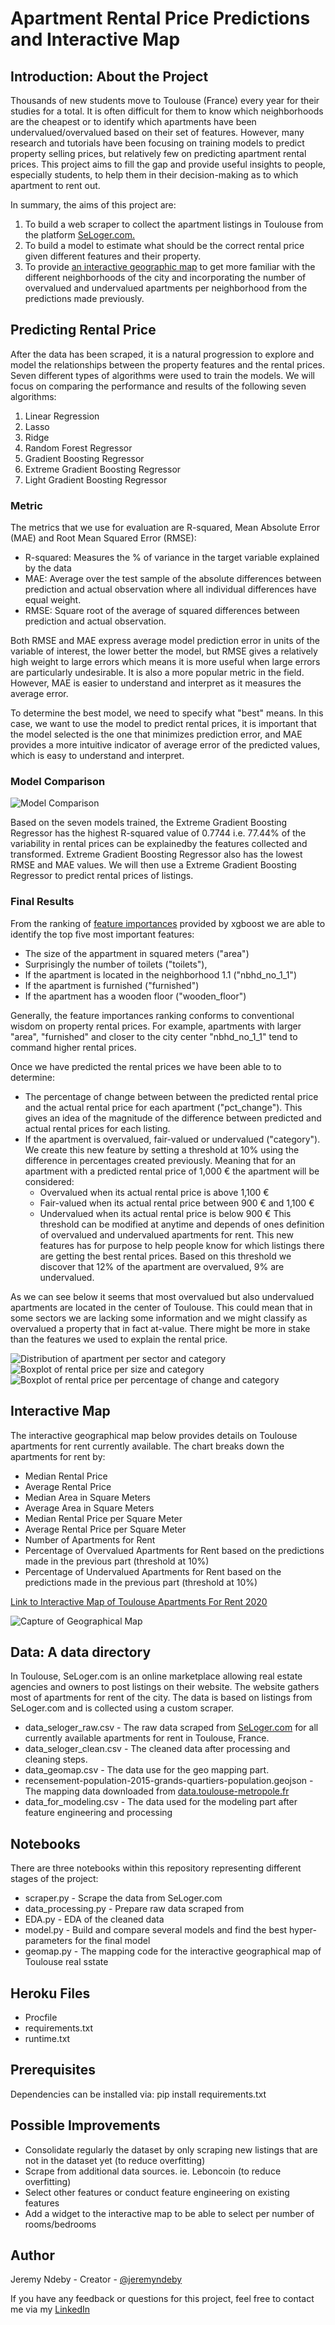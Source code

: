 # Apartment Rental Price Predictions and Interactive Map 


## Introduction: About the Project

Thousands of new students move to Toulouse (France) every year for their studies for a total. It is often difficult for them to know which neighborhoods are the cheapest or to identify which apartments have been undervalued/overvalued based on their set of features. However, many research and tutorials have been focusing on training models to predict property selling prices, but relatively few on predicting apartment rental prices. This project aims to fill the gap and provide useful insights to people, especially students, to help them in their decision-making as to which apartment to rent out.

In summary, the aims of this project are: 
1. To build a web scraper to collect the apartment listings in Toulouse from the platform [SeLoger.com.](https://www.seloger.com/immobilier/locations/immo-toulouse-31/bien-appartement/?LISTING-LISTpg=0)
2. To build a model to estimate what should be the correct rental price given different features and their property.
3. To provide [an interactive geographic map](https://toulouse-apt-rental-price.herokuapp.com/geomap) to get more familiar with the different neighborhoods of the city and incorporating the number of overvalued and undervalued apartments per neighborhood from the predictions made previously.


## Predicting Rental Price
After the data has been scraped, it is a natural progression to explore and model the relationships between the property features and the rental prices. Seven different types of algorithms were used to train the models. We will focus on comparing the performance and results of the following seven algorithms:
1. Linear Regression
2. Lasso
3. Ridge
4. Random Forest Regressor
5. Gradient Boosting Regressor
6. Extreme Gradient Boosting Regressor
7. Light Gradient Boosting Regressor


### Metric
The metrics that we use for evaluation are R-squared, Mean Absolute Error (MAE) and Root Mean Squared Error (RMSE):
- R-squared: Measures the % of variance in the target variable explained by the data
- MAE: Average over the test sample of the absolute differences between prediction and actual observation where all individual differences have equal weight.
- RMSE: Square root of the average of squared differences between prediction and actual observation.

Both RMSE and MAE express average model prediction error in units of the variable of interest, the lower better the model, but RMSE gives a relatively high weight to large errors which means it is more useful when large errors are particularly undesirable. It is also a more popular metric in the field. However, MAE is easier to understand and interpret as it measures the average error.

To determine the best model, we need to specify what "best" means. In this case, we want to use the model to predict rental prices, it is important that the model selected is the one that minimizes prediction error, and MAE provides a more intuitive indicator of average error of the predicted values, which is easy to understand and interpret.


### Model Comparison
![Model Comparison](modeling/model_comparison.png)

Based on the seven models trained, the Extreme Gradient Boosting Regressor has the highest R-squared value of 0.7744 i.e. 77.44% of the variability in rental prices can be explainedby the features collected and transformed. Extreme Gradient Boosting Regressor also has the lowest RMSE and MAE values. We will then use a Extreme Gradient Boosting Regressor to predict rental prices of listings.


### Final Results
From the ranking of [feature importances](modeling/feature_importances.png) provided by xgboost we are able to identify the top five most important features:
- The size of the appartment in squared meters ("area")
- Surprisingly the number of toilets ("toilets"), 
- If the apartment is located in the neighborhood 1.1 ("nbhd_no_1_1")
- If the apartment is furnished ("furnished")
- If the apartment has a wooden floor ("wooden_floor")

Generally, the feature importances ranking conforms to conventional wisdom on property rental prices. For example, apartments with larger "area", "furnished" and closer to the city center "nbhd_no_1_1" tend to command higher rental prices. 

Once we have predicted the rental prices we have been able to to determine: 
- The percentage of change between between the predicted rental price and the actual rental price for each apartment ("pct_change"). This gives an idea of the magnitude of the difference between predicted and actual rental prices for each listing.
- If the apartment is overvalued, fair-valued or undervalued ("category"). We create this new feature by setting a threshold at 10% using the difference in percentages created previously. Meaning that for an apartment with a predicted rental price of 1,000 € the apartment will be considered:
  - Overvalued when its actual rental price is above 1,100 € 
  - Fair-valued when its actual rental price between 900 € and 1,100 €
  - Undervalued when its actual rental price is below 900 € 
This threshold can be modified at anytime and depends of ones definition of overvalued and undervalued apartments for rent. 
This new features has for purpose to help people know for which listings there are getting the best rental prices. Based on this threshold we discover that 12% of the apartment are overvalued, 9% are undervalued.

As we can see below it seems that most overvalued but also undervalued apartments are located in the center of Toulouse. This could mean that in some sectors we are lacking some information and we might classify as overvalued a property that in fact at-value. There might be more in stake than the features we used to explain the rental price.

![Distribution of apartment per sector and category](modeling/distr_sector_category.png)
![Boxplot of rental price per size and category](modeling/plot_rent_area_cat.png)
![Boxplot of rental price per percentage of change and category](modeling/plot_rent_diff_cat.png)


## Interactive Map
The interactive geographical map below provides details on Toulouse apartments for rent currently available. 
The chart breaks down the apartments for rent by:
- Median Rental Price
- Average Rental Price
- Median Area in Square Meters
- Average Area in Square Meters
- Median Rental Price per Square Meter
- Average Rental Price per Square Meter
- Number of Apartments for Rent
- Percentage of Overvalued Apartments for Rent based on the predictions made in the previous part (threshold at 10%)
- Percentage of Undervalued Apartments for Rent based on the predictions made in the previous part (threshold at 10%)


[Link to Interactive Map of Toulouse Apartments For Rent 2020](https://toulouse-apt-rental-price.herokuapp.com/geomap)

![Capture of Geographical Map](geomap/capture_geomap.PNG)

## Data: A data directory
In Toulouse, SeLoger.com is an online marketplace allowing real estate agencies and owners to post listings on their website. The website gathers most of apartments for rent of the city. The data is based on listings from SeLoger.com and is collected using a custom scraper. 
- data_seloger_raw.csv - The raw data scraped from [SeLoger.com](https://www.seloger.com/immobilier/locations/immo-toulouse-31/bien-appartement/?LISTING-LISTpg=0) for all currently available apartments for rent in Toulouse, France.
- data_seloger_clean.csv - The cleaned data after processing and cleaning steps.
- data_geomap.csv - The data use for the geo mapping part.
- recensement-population-2015-grands-quartiers-population.geojson - The mapping data downloaded from [data.toulouse-metropole.fr](https://data.toulouse-metropole.fr/explore/dataset/recensement-population-2015-grands-quartiers-population/export/)
- data_for_modeling.csv - The data used for the modeling part after feature engineering and processing


## Notebooks
There are three notebooks within this repository representing different stages of the project:
- scraper.py - Scrape the data from SeLoger.com
- data_processing.py - Prepare raw data scraped from 
- EDA.py - EDA of the cleaned data
- model.py - Build and compare several models and find the best hyper-parameters for the final model
- geomap.py - The mapping code for the interactive geographical map of Toulouse real sstate


## Heroku Files
- Procfile
- requirements.txt
- runtime.txt


## Prerequisites
Dependencies can be installed via:
pip install requirements.txt


## Possible Improvements
- Consolidate regularly the dataset by only scraping new listings that are not in the dataset yet (to reduce overfitting)
- Scrape from additional data sources. ie. Leboncoin (to reduce overfitting)
- Select other features or conduct feature engineering on existing features
- Add a widget to the interactive map to be able to select per number of rooms/bedrooms 


## Author
Jeremy Ndeby - Creator - [@jeremyndeby](https://github.com/jeremyndeby)

If you have any feedback or questions for this project, feel free to contact me via my [LinkedIn](https://www.linkedin.com/in/jeremyndeby/)
